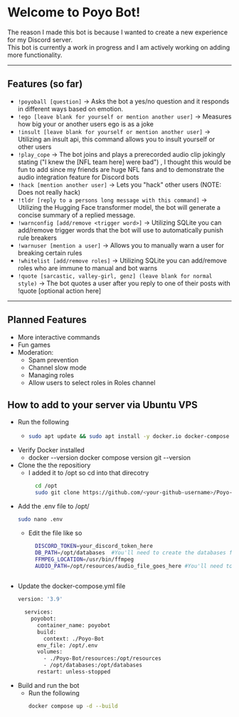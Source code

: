 # Welcome to Poyo Bot! 

The reason I made this bot is because I wanted to create a new experience for my Discord server.  
This bot is currently a work in progress and I am actively working on adding more functionality.  

---

## Features (so far)
- `!poyoball [question]` → Asks the bot a yes/no question and it responds in different ways based on emotion.
- `!ego [leave blank for yourself or mention another user]` → Measures how big your or another users ego is as a joke 
- `!insult [leave blank for yourself or mention another user]` → Utilizing an insult api, this command allows you to insult yourself or other users
- `!play_cope` → The bot joins and plays a prerecorded audio clip jokingly stating ("I knew the [NFL team here] were bad") , I thought this would be fun to add since my friends are huge NFL fans and to demonstrate the audio integration feature for Discord bots
- `!hack [mention another user]` → Lets you "hack" other users (NOTE: Does not really hack)
- `!tldr [reply to a persons long message with this command]` → Utilizing the Hugging Face transformer model, the bot will generate a concise summary of a replied message. 
- `!warnconfig [add/remove <trigger word>]` → Utilizing SQLite you can add/remove trigger words that the bot will use to automatically punish rule breakers
- `!warnuser [mention a user]` → Allows you to manually warn a user for breaking certain rules
- `!whitelist [add/remove roles]` → Utilizing SQLite you can add/remove roles who are immune to manual and bot warns
- `!quote [sarcastic, valley-girl, genz] (leave blank for normal style)` → The bot quotes a user after you reply to one of their posts with !quote [optional action here]
---

## Planned Features
- More interactive commands  
- Fun games
- Moderation:
    - Spam prevention
    - Channel slow mode
    - Managing roles
    - Allow users to select roles in Roles channel
 
## How to add to your server via Ubuntu VPS
- Run the following
    - ```bash
      sudo apt update && sudo apt install -y docker.io docker-compose git
- Verify Docker installed
    - docker --version
      docker compose version
      git --version
- Clone the the repositiory
  - I added it to /opt so cd into that direcotry
    ```bash
      cd /opt
      sudo git clone https://github.com/<your-github-username>/Poyo-Bot.git
- Add the .env file to /opt/
  ```bash
  sudo nano .env
  ```
  - Edit the file like so
    ```bash
      DISCORD_TOKEN=your_discord_token_here
      DB_PATH=/opt/databases  #You'll need to create the databases folder
      FFMPEG_LOCATION=/usr/bin/ffmpeg
      AUDIO_PATH=/opt/resources/audio_file_goes_here #You'll need to create the resources folder
      
- Update the docker-compose.yml file
  ```bash
  version: '3.9'

    services:
      poyobot:
        container_name: poyobot
        build:
          context: ./Poyo-Bot
        env_file: /opt/.env
        volumes:
          - ./Poyo-Bot/resources:/opt/resources
          - /opt/databases:/opt/databases
        restart: unless-stopped
- Build and run the bot
  - Run the following
    ```bash
    docker compose up -d --build
